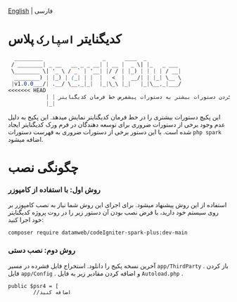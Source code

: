 [English](./README.md) | فارسی
# کدیگنایتر ``اسپارک`` پلاس

```css
  _________                   _      ____  _
 / ________| _ __   __ _ _ __| | __ |  _ \| |_   _ ___ 
 \________ \| '_ \ / _` | '__| |/ / | |_) | | | | / __|
  ________) | |_) | (_| | |  |   <  |  __/| | |_| \__ \
 |v1.0.0___/| .__/ \__,_|_|  |_|\_\ |_|   |_|\__,_|___/
<<<<<<< HEAD
            | | اضافه کردن دستورات بیشتر به دستورات پیشفرض خط فرمان کدیگنایتر!
            |_|
```

این پکیچ دستورات بیشتری را در خط فرمان کدیگنایتر نمایش میدهد. این پکیج به دلیل عدم وجود برخی از دستورات ضروری برای توسعه دهندگان در فرم ورک کدیگنایتر ایجاد شده است. با این دستور برخی از دستورات ضروری به فهرست دستورات ``php spark`` اضافه میشود.

# چگونگی نصب

### روش اول: با استفاده از کامپوزر

استفاده از این روش پیشنهاد میشود. برای اجرای این روش شما نیاز به نصب کامپوزر بر روی سیستم خود دارید، با فرض نصب بودن آن دستور زیر را در روت پروژه کدیگنایتر خود اجرا کنید:

``composer require datamweb/codeIgniter-spark-plus:dev-main``

### روش دوم: نصب دستی

آخرین نسخه پکیج را دانلود. استخراج فایل فشرده در مسیر ``app/ThirdParty`` . باز کردن فایل ``app/Config`` . و اضافه کردن  مقادیر زیر به فایل ``Autoload.php`` .

```
public $psr4 = [
        //اضافه کنید
```
